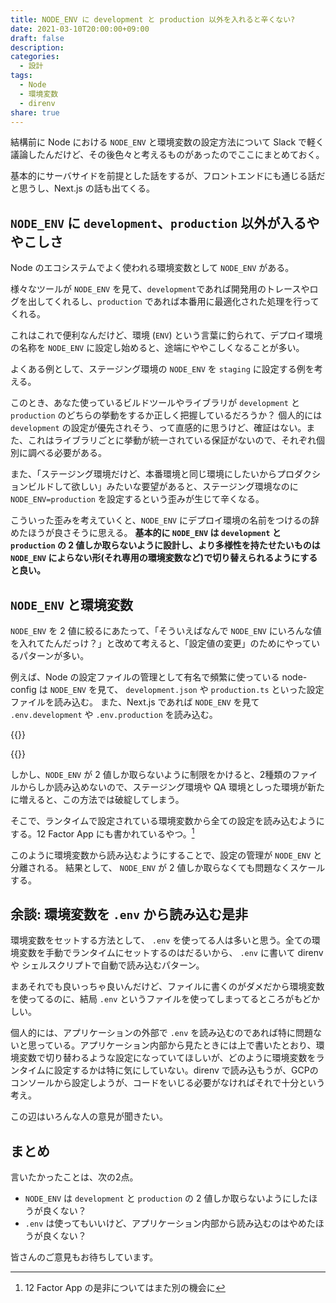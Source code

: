 ```yaml
---
title: NODE_ENV に development と production 以外を入れると辛くない?
date: 2021-03-10T20:00:00+09:00
draft: false
description:
categories:
  - 設計
tags:
  - Node
  - 環境変数
  - direnv
share: true
---
```


結構前に Node における `NODE_ENV` と環境変数の設定方法について Slack で軽く議論したんだけど、その後色々と考えるものがあったのでここにまとめておく。

基本的にサーバサイドを前提とした話をするが、フロントエンドにも通じる話だと思うし、Next.js の話も出てくる。


<!--more-->

## `NODE_ENV` に `development`、`production` 以外が入るややこしさ

Node のエコシステムでよく使われる環境変数として `NODE_ENV` がある。

様々なツールが `NODE_ENV` を見て、`development`であれば開発用のトレースやログを出してくれるし、`production` であれば本番用に最適化された処理を行ってくれる。

これはこれで便利なんだけど、環境 (`ENV`) という言葉に釣られて、デプロイ環境の名称を `NODE_ENV` に設定し始めると、途端にややこしくなることが多い。

よくある例として、ステージング環境の `NODE_ENV` を `staging` に設定する例を考える。

このとき、あなた使っているビルドツールやライブラリが `development` と `production` のどちらの挙動をするか正しく把握しているだろうか？
個人的には `development` の設定が優先されそう、って直感的に思うけど、確証はない。また、これはライブラリごとに挙動が統一されている保証がないので、それぞれ個別に調べる必要がある。

また、「ステージング環境だけど、本番環境と同じ環境にしたいからプロダクションビルドして欲しい」みたいな要望があると、ステージング環境なのに `NODE_ENV=production` を設定するという歪みが生じて辛くなる。

こういった歪みを考えていくと、`NODE_ENV` にデプロイ環境の名前をつけるの辞めたほうが良さそうに思える。 **基本的に `NODE_ENV` は `development` と `production` の 2 値しか取らないように設計し、より多様性を持たせたいものは `NODE_ENV` によらない形(それ専用の環境変数など)で切り替えられるようにすると良い。**

## `NODE_ENV` と環境変数

`NODE_ENV` を 2 値に絞るにあたって、「そういえばなんで `NODE_ENV` にいろんな値を入れてたんだっけ？」と改めて考えると、「設定値の変更」のためにやっているパターンが多い。

例えば、Node の設定ファイルの管理として有名で頻繁に使っている node-config は `NODE_ENV` を見て、 `development.json` や `production.ts` といった設定ファイルを読み込む。
また、Next.js であれば `NODE_ENV` を見て `.env.development` や `.env.production` を読み込む。

{{<ex-link url="https://github.com/lorenwest/node-config">}}

{{<ex-link url="https://nextjs.org/docs/basic-features/environment-variables" >}}

しかし、`NODE_ENV` が 2 値しか取らないように制限をかけると、2種類のファイルからしか読み込めないので、ステージング環境や QA 環境としった環境が新たに増えると、この方法では破綻してしまう。

そこで、ランタイムで設定されている環境変数から全ての設定を読み込むようにする。12 Factor App にも書かれているやつ。[^1]

[^1]: 12 Factor App の是非についてはまた別の機会に

このように環境変数から読み込むようにすることで、設定の管理が `NODE_ENV` と分離される。
結果として、 `NODE_ENV` が 2 値しか取らなくても問題なくスケールする。

## 余談: 環境変数を `.env` から読み込む是非

環境変数をセットする方法として、 `.env` を使ってる人は多いと思う。全ての環境変数を手動でランタイムにセットするのはだるいから、 `.env` に書いて direnv や シェルスクリプトで自動で読み込むパターン。

まあそれでも良いっちゃ良いんだけど、ファイルに書くのがダメだから環境変数を使ってるのに、結局 `.env` というファイルを使ってしまってるところがもどかしい。

個人的には、アプリケーションの外部で `.env` を読み込むのであれば特に問題ないと思っている。アプリケーション内部から見たときには上で書いたとおり、環境変数で切り替わるような設定になっていてほしいが、どのように環境変数をランタイムに設定するかは特に気にしていない。direnv で読み込もうが、GCPのコンソールから設定しようが、コードをいじる必要がなければそれで十分という考え。

この辺はいろんな人の意見が聞きたい。


## まとめ

言いたかったことは、次の2点。

- `NODE_ENV` は `development` と `production` の 2 値しか取らないようにしたほうが良くない？
- `.env` は使ってもいいけど、アプリケーション内部から読み込むのはやめたほうが良くない？


皆さんのご意見もお待ちしています。
